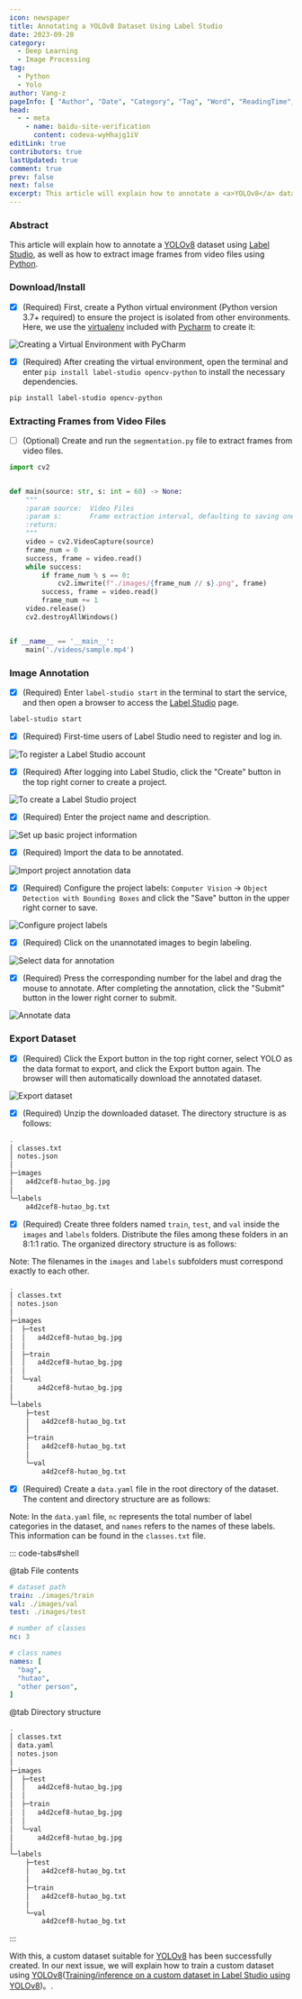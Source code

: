 ```yaml
---
icon: newspaper
title: Annotating a YOLOv8 Dataset Using Label Studio
date: 2023-09-20
category:
  - Deep Learning
  - Image Processing
tag:
  - Python
  - Yolo
author: Vang-z
pageInfo: [ "Author", "Date", "Category", "Tag", "Word", "ReadingTime", "PageView" ]
head:
  - - meta
    - name: baidu-site-verification
      content: codeva-wyHhajg1iV
editLink: true
contributors: true
lastUpdated: true
comment: true
prev: false
next: false
excerpt: This article will explain how to annotate a <a>YOLOv8</a> dataset using <a>Label Studio</a>, as well as how to extract image frames from video files using <a>Python</a>.
---
```


### Abstract

This article will explain how to annotate a [YOLOv8](https://github.com/ultralytics/ultralytics) dataset using [Label Studio](https://labelstud.io), as well as how to extract image frames from video files using [Python](https://python.org).

### Download/Install

- [x] <a>(Required)</a> First, create a Python virtual environment (<a>Python version 3.7+</a> required) to ensure the project is isolated from other environments. Here, we use the [virtualenv](https://virtualenv.pypa.io/en/latest/) included with [Pycharm](https://www.jetbrains.com/zh-cn/pycharm) to create it:


![Creating a Virtual Environment with <a>PyCharm</a>](../../../posts/2023-09/assets/images/2_0.png)

- [x] <a>(Required)</a> After creating the virtual environment, open the terminal and enter <a>`pip install label-studio opencv-python`</a> to install the necessary dependencies.

```bash
pip install label-studio opencv-python
```

### Extracting Frames from Video Files

- [ ] <a>(Optional)</a> Create and run the <a>`segmentation.py`</a> file to extract frames from video files.

```python
import cv2


def main(source: str, s: int = 60) -> None:
    """
    :param source:  Video Files
    :param s:       Frame extraction interval, defaulting to saving one frame every 60 frames
    :return:
    """
    video = cv2.VideoCapture(source)
    frame_num = 0
    success, frame = video.read()
    while success:
        if frame_num % s == 0:
            cv2.imwrite(f"./images/{frame_num // s}.png", frame)
        success, frame = video.read()
        frame_num += 1
    video.release()
    cv2.destroyAllWindows()


if __name__ == '__main__':
    main('./videos/sample.mp4')

```

### Image Annotation

- [x] <a>(Required)</a> Enter <a>`label-studio start`</a> in the terminal to start the service, and then open a browser to access the [Label Studio](http://localhost:8080) page.

```bash
label-studio start
```

- [x] <a>(Required)</a> First-time users of Label Studio need to register and log in.

![To register a <a>Label Studio</a> account](../../../posts/2023-09/assets/images/2_1.png)

- [x] <a>(Required)</a> After logging into Label Studio, click the "Create" button in the top right corner to create a project.

![To create a <a>Label Studio</a> project](../../../posts/2023-09/assets/images/2_2.png)

- [x] <a>(Required)</a> Enter the project name and description.

![Set up basic project information](../../../posts/2023-09/assets/images/2_3.png)

- [x] <a>(Required)</a> Import the data to be annotated.

![Import project annotation data](../../../posts/2023-09/assets/images/2_4.png)

- [x] <a>(Required)</a> Configure the project labels: <a>`Computer Vision`</a> <a>-></a> <a>`Object Detection with Bounding Boxes`</a> and click the <a>"Save"</a> button in the upper right corner to save.

![Configure project labels](../../../posts/2023-09/assets/images/2_5.png)

- [x] <a>(Required)</a> Click on the unannotated images to begin labeling.

![Select data for annotation](../../../posts/2023-09/assets/images/2_6.png)

- [x] <a>(Required)</a> Press the corresponding number for the label and drag the mouse to annotate. After completing the annotation, click the <a>"Submit"</a> button in the lower right corner to submit.

![Annotate data](../../../posts/2023-09/assets/images/2_7.png)

### Export Dataset

- [x] <a>(Required)</a> Click the <a>Export</a> button in the top right corner, select <a>YOLO</a> as the data format to export, and click the <a>Export</a> button again. The browser will then automatically download the annotated dataset.

![Export dataset](../../../posts/2023-09/assets/images/2_8.png)

- [x] <a>(Required)</a> Unzip the downloaded dataset. The directory structure is as follows:

```bash
.
│ classes.txt
│ notes.json
│
├─images
│   a4d2cef8-hutao_bg.jpg
│
└─labels
    a4d2cef8-hutao_bg.txt
```

- [x] <a>(Required)</a> Create three folders named <a>`train`</a>, <a>`test`</a>, and <a>`val`</a> inside the <a>`images`</a> and <a>`labels`</a> folders. Distribute the files among these folders in an <a>8:1:1</a> ratio. The organized directory structure is as follows:
  
Note: The filenames in the <a>`images`</a> and <a>`labels`</a> subfolders must correspond exactly to each other.

```bash
.
│ classes.txt
│ notes.json
│
├─images
│  ├─test
│  │   a4d2cef8-hutao_bg.jpg
│  │
│  ├─train
│  │   a4d2cef8-hutao_bg.jpg
│  │
│  └─val
│      a4d2cef8-hutao_bg.jpg
│
└─labels
    ├─test
    │   a4d2cef8-hutao_bg.txt
    │
    ├─train
    │   a4d2cef8-hutao_bg.txt
    │
    └─val
        a4d2cef8-hutao_bg.txt
```

- [x] <a>(Required)</a> Create a <a>`data.yaml`</a> file in the root directory of the dataset. The content and directory structure are as follows:

Note: In the <a>`data.yaml`</a> file, <a>`nc`</a> represents the total number of label categories in the dataset, and <a>`names`</a> refers to the names of these labels. This information can be found in the <a>`classes.txt`</a> file.

::: code-tabs#shell

@tab File contents

```yaml
# dataset path
train: ./images/train
val: ./images/val
test: ./images/test

# number of classes
nc: 3

# class names
names: [
  "bag",
  "hutao",
  "other person",
]

```

@tab Directory structure

```bash
.
│ classes.txt
│ data.yaml
│ notes.json
│
├─images
│  ├─test
│  │   a4d2cef8-hutao_bg.jpg
│  │
│  ├─train
│  │   a4d2cef8-hutao_bg.jpg
│  │
│  └─val
│      a4d2cef8-hutao_bg.jpg
│
└─labels
    ├─test
    │   a4d2cef8-hutao_bg.txt
    │
    ├─train
    │   a4d2cef8-hutao_bg.txt
    │
    └─val
        a4d2cef8-hutao_bg.txt
```

:::

With this, a custom dataset suitable for [YOLOv8](https://github.com/ultralytics/ultralytics) has been successfully created. In our next issue, we will explain how to train a custom dataset using [YOLOv8](https://github.com/ultralytics/ultralytics)([Training/inference on a custom dataset in Label Studio using YOLOv8](https://richelf.tech/en/posts/2024-09/2a7262df-2893-42af-8e66-0fb59d807aef.html))。. 

<Sponsor />
